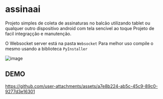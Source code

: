 # assinaai

Projeto simples de coleta de assinaturas no balcão utilizando tablet ou qualquer outro dispositivo android com tela sencivel ao toque
Projeto de facil integraçção e manutenção.

O Websocket server está na pasta ```Websocket```
Para melhor uso compile o mesmo usando a biblioteca ``` PyInstaller ```

![image](https://github.com/user-attachments/assets/a981a05f-34ff-4ac1-98c6-df930de23c37)



## DEMO





https://github.com/user-attachments/assets/a7e8b224-ab5c-45c9-89c0-9277d3e16301

